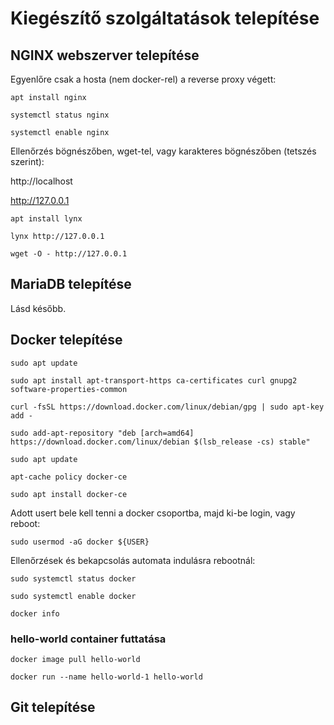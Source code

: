 # Kiegészítő szolgáltatások telepítése



## NGINX webszerver telepítése

Egyenlőre csak a hosta (nem docker-rel) a reverse proxy végett:

`apt install nginx`

`systemctl status nginx`

`systemctl enable nginx`


Ellenőrzés bögnészőben, wget-tel, vagy karakteres bögnészőben (tetszés szerint):

http://localhost

http://127.0.0.1

`apt install lynx`

`lynx http://127.0.0.1`


`wget -O - http://127.0.0.1`




## MariaDB telepítése

Lásd később.

## Docker telepítése

`sudo apt update`

`sudo apt install apt-transport-https ca-certificates curl gnupg2 software-properties-common`

`curl -fsSL https://download.docker.com/linux/debian/gpg | sudo apt-key add -`

`sudo add-apt-repository "deb [arch=amd64] https://download.docker.com/linux/debian $(lsb_release -cs) stable"`

`sudo apt update`

`apt-cache policy docker-ce`

`sudo apt install docker-ce`

Adott usert bele kell tenni a docker csoportba, majd ki-be login, vagy reboot:

`sudo usermod -aG docker ${USER}`

Ellenőrzések és bekapcsolás automata indulásra rebootnál:

`sudo systemctl status docker`

`sudo systemctl enable docker`

`docker info`

### hello-world container futtatása

`docker image pull hello-world`

`docker run --name hello-world-1 hello-world`




## Git telepítése
















